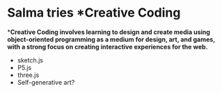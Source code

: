 # Salma tries *Creative Coding

***Creative Coding involves learning to design and create media using object-oriented programming as a medium for design, art, and games, with a strong focus on creating interactive experiences for the web.**
- sketch.js
- P5.js
- three.js
- Self-generative art?

